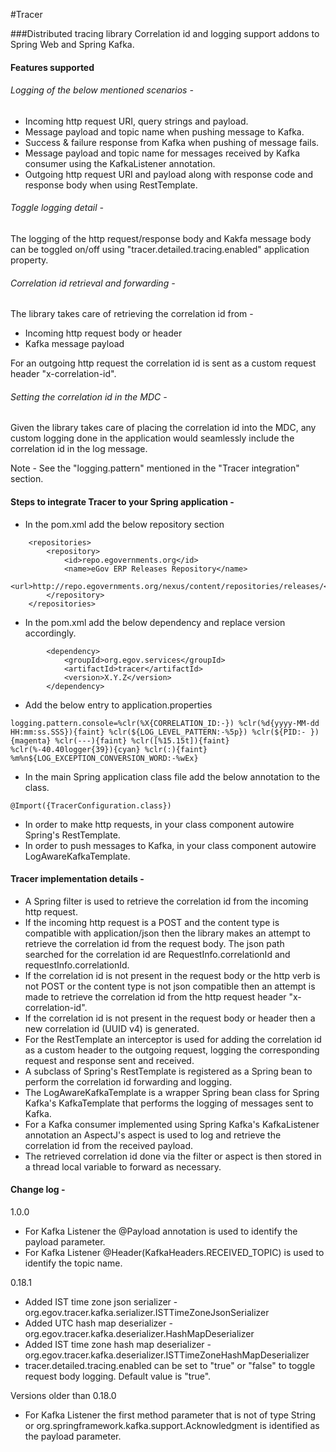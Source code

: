 #Tracer

###Distributed tracing library
Correlation id and logging support addons to Spring Web and Spring Kafka. 

#### Features supported
###### Logging of the below mentioned scenarios -
- Incoming http request URI, query strings and payload.
- Message payload and topic name when pushing message to Kafka.
- Success & failure response from Kafka when pushing of message fails.
- Message payload and topic name for messages received by Kafka consumer using the KafkaListener annotation.
- Outgoing http request URI and payload along with response code and response body when using RestTemplate.

###### Toggle logging detail -
The logging of the http request/response body and Kakfa message body can be toggled on/off using 
"tracer.detailed.tracing.enabled" application property.
  
###### Correlation id retrieval and forwarding -
The library takes care of retrieving the correlation id from -
- Incoming http request body or header
- Kafka message payload

For an outgoing http request the correlation id is sent as a custom request header "x-correlation-id".

###### Setting the correlation id in the MDC -
Given the library takes care of placing the correlation id into the MDC, any custom logging done in the 
application would seamlessly include the correlation id in the log message.

Note - See the "logging.pattern" mentioned in the "Tracer integration" section.
  
#### Steps to integrate Tracer to your Spring application -
- In the pom.xml add the below repository section
 ```
     <repositories>
         <repository>
             <id>repo.egovernments.org</id>
             <name>eGov ERP Releases Repository</name>
             <url>http://repo.egovernments.org/nexus/content/repositories/releases/</url>
         </repository>
     </repositories>
 ```
 - In the pom.xml add the below dependency and replace version accordingly.
 ```
         <dependency>
             <groupId>org.egov.services</groupId>
             <artifactId>tracer</artifactId>
             <version>X.Y.Z</version>
         </dependency>
 ```
 - Add the below entry to application.properties
 ```
 logging.pattern.console=%clr(%X{CORRELATION_ID:-}) %clr(%d{yyyy-MM-dd HH:mm:ss.SSS}){faint} %clr(${LOG_LEVEL_PATTERN:-%5p}) %clr(${PID:- }){magenta} %clr(---){faint} %clr([%15.15t]){faint} %clr(%-40.40logger{39}){cyan} %clr(:){faint} %m%n${LOG_EXCEPTION_CONVERSION_WORD:-%wEx}
 ```
 - In the main Spring application class file add the below annotation to the class.
 ```
 @Import({TracerConfiguration.class})
```
 - In order to make http requests, in your class component autowire Spring's RestTemplate.
 - In order to push messages to Kafka, in your class component autowire LogAwareKafkaTemplate.
 
 
#### Tracer implementation details -
- A Spring filter is used to retrieve the correlation id from the incoming http request.
- If the incoming http request is a POST and the content type is compatible with application/json then the library
makes an attempt to retrieve the correlation id from the request body. 
The json path searched for the correlation id are RequestInfo.correlationId and requestInfo.correlationId.
- If the correlation id is not present in the request body or the http verb is not POST or the content type is not json
 compatible then an attempt is made to retrieve the correlation id from the http request header "x-correlation-id".
- If the correlation id is not present in the request body or header then a new correlation id (UUID v4) is generated.
- For the RestTemplate an interceptor is used for adding the correlation id as a custom header 
to the outgoing request, logging the corresponding request and response sent and received.
- A subclass of Spring's RestTemplate is registered as a Spring bean to perform the correlation id forwarding and logging.
- The LogAwareKafkaTemplate is a wrapper Spring bean class for Spring Kafka's KafkaTemplate that performs the logging 
of messages sent to Kafka.
- For a Kafka consumer implemented using Spring Kafka's KafkaListener annotation an AspectJ's aspect is used to log and
 retrieve the correlation id from the received payload.
- The retrieved correlation id done via the filter or aspect is then stored in a thread local variable to 
forward as necessary. 
 
#### Change log -
1.0.0
- For Kafka Listener the @Payload annotation is used to identify the payload parameter.
- For Kafka Listener @Header(KafkaHeaders.RECEIVED_TOPIC) is used to identify the topic name.

0.18.1
- Added IST time zone json serializer - org.egov.tracer.kafka.serializer.ISTTimeZoneJsonSerializer
- Added UTC hash map deserializer - org.egov.tracer.kafka.deserializer.HashMapDeserializer
- Added IST time zone hash map deserializer - org.egov.tracer.kafka.deserializer.ISTTimeZoneHashMapDeserializer
- tracer.detailed.tracing.enabled can be set to "true" or "false" to toggle request body logging. Default value is "true".

Versions older than 0.18.0
- For Kafka Listener the first method parameter that is not of type 
String or org.springframework.kafka.support.Acknowledgment is identified as the payload parameter.




